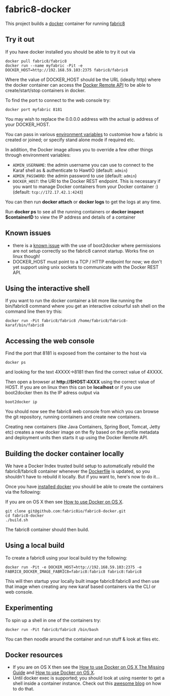 fabric8-docker
==============

This project builds a [docker](http://docker.io/) container for running [fabric8](http://fabric8.io/)

Try it out
----------

If you have docker installed you should be able to try it out via

    docker pull fabric8/fabric8
    docker run --name myfabric -Pit -e DOCKER_HOST=http://192.168.59.103:2375 fabric8/fabric8

Where the value of DOCKER_HOST should be the URL (ideally http) where the docker container can access the [Docker Remote API](https://docs.docker.com/reference/api/docker_remote_api/) to be able to create/start/stop containers in docker.

To find the port to connect to the web console try:

    docker port myfabric 8181

You may wish to replace the 0.0.0.0 address with the actual ip address of your DOCKER_HOST.

You can pass in various [environment variables](http://fabric8.io/gitbook/environmentVariables.html) to customise how a fabric is created or joined; or specify stand alone mode if required etc.

In addition, the Docker image allows you to override a few other things through environment variables:

* `ADMIN_USERNAME`: the admin username you can use to connect to the Karaf shell as & authenticate to HawtIO (default: `admin`)
* `ADMIN_PASSWORD`: the admin password to use (default: `admin`)
* `DOCKER_HOST`: the URI to the Docker REST endpoint. This is necessary if you want to manage Docker containers from your Docker container :) (default: `tcp://172.17.42.1:4243`)

You can then run **docker attach** or **docker logs** to get the logs at any time.

Run  **docker ps** to see all the running containers or **docker inspect $containerID** to view the IP address and details of a container


Known issues
------------

* there is a [known issue](https://github.com/boot2docker/boot2docker/issues/527) with the use of boot2docker where permissions are not setup correctly so the fabric8 cannot startup. Works fine on linux though!
* DOCKER_HOST must point to a TCP / HTTP endpoint for now; we don't yet support using unix sockets to communicate with the Docker REST API.

Using the interactive shell
---------------------------

If you want to run the docker container a bit more like running the bin/fabric8 command where you get an interactive colourful ssh shell on the command line then try this:

    docker run -Pit fabric8/fabric8 /home/fabric8/fabric8-karaf/bin/fabric8

Accessing the web console
-------------------------

Find the port that 8181 is exposed from the container to the host via 

    docker ps
    
and looking for the text 4XXXX->8181 then find the correct value of 4XXXX. 

Then open a browser at **http://$HOST:4XXX** using the correct value of HOST. If you are on linux then this can be **localhost** or if you use boot2docker then its the IP adress output via

    boot2docker ip
     
You should now see the fabric8 web console from which you can browse the git repository, running containers and create new containers.

Creating new containers (like Java Containers, Spring Boot, Tomcat, Jetty etc) creates a new docker image on the fly based on the profile metadata and deployment units then starts it up using the Docker Remote API.


Building the docker container locally
-------------------------------------

We have a Docker Index trusted build setup to automatically rebuild the fabric8/fabric8 container whenever the [Dockerfile](https://github.com/fabric8io/fabric8-docker/blob/master/Dockerfile) is updated, so you shouldn't have to rebuild it locally. But if you want to, here's now to do it...

Once you have [installed docker](https://www.docker.io/gettingstarted/#h_installation) you should be able to create the containers via the following:

If you are on OS X then see [How to use Docker on OS X](DockerOnOSX.md).

    git clone git@github.com:fabric8io/fabric8-docker.git
    cd fabric8-docker
    ./build.sh

The fabric8 container should then build.

Using a local build
-------------------

To create a fabric8 using your local build try the following:

    docker run -Pit -e DOCKER_HOST=http://192.168.59.103:2375 -e FABRIC8_DOCKER_IMAGE_FABRIC8=fabric8:fabric8 fabric8:fabric8

This will then startup your locally built image fabric8:fabric8 and then use that image when creating any new karaf based containers via the CLI or web console.

Experimenting
-------------

To spin up a shell in one of the containers try:

    docker run -Pit fabric8/fabric8 /bin/bash

You can then noodle around the container and run stuff & look at files etc.


Docker resources
----------------

* If you are on OS X then see the [How to use Docker on OS X The Missing Guide](http://viget.com/extend/how-to-use-docker-on-os-x-the-missing-guide) and [How to use Docker on OS X](DockerOnOSX.md).
* Until docker exec is supported; you should look at using nsenter to get a shell inside a container instance. Check out this [awesome blog](http://ro14nd.de/NSEnter-with-Boot2Docker/) on how to do that.

